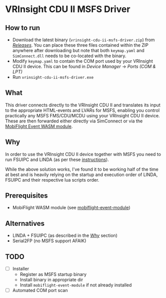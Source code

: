 # VRInsight CDU II MSFS Driver

## How to run
- Download the latest binary (`vrinsight-cdu-ii-msfs-driver.zip`) from [_Releases_](https://github.com/callebstrom/vrinsight-cdu-ii-msfs-driver/releases). You can place these three files contained within the ZIP anywhere after downloading but note that both `keymap.yaml` and `SimConnect.dll` needs to be co-located with the binary.
- Modify `keymap.yaml` to contain the COM port used by your VRInsight CDU II device. This can be found in _Device Manager_ -> _Ports (COM & LPT)_
- Run `vrinsight-cdu-ii-msfs-driver.exe`


## What

This driver connects directly to the VRInsight CDU II and translates its input to the appropriate HTML-events and LVARs for MSFS, enabling you control practically any MSFS FMS/CDU/MCDU using your VRInsight CDU II device. These are then forwarded either directly via SimConnect or via the [MobiFlight Event WASM module](https://github.com/Mobiflight/MobiFlight-Connector/).

## Why

In order to use the VRInsight CDU II device together with MSFS you need to run FSUIPC and LINDA (as per these [instructions](https://www.avsim.com/forums/topic/583434-linda-415-msfs-2020-compatible-5-jun-2022)).

While the above solution works, I've found it to be working half of the time at best and is heavily relying on the startup and execution order of LINDA, FSUIPC and their respective lua scripts order.

## Prerequisites
- MobiFlight WASM module (see [mobiflight-event-module](./lib/mobiflight-event-module/))

## Alternatives
- LINDA + FSUIPC (as described in the [_Why_](##Why) section)
- Serial2FP (no MSFS support AFAIK)

## TODO
- [ ] Installer
  - Register as MSFS startup binary
  - Install binary in appropriate dir
  - Install `mobiflight-event-module` if not already installed
- [ ] Automated COM port scan
